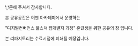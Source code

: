 방문해 주셔서 감사합니다.

본 공유공간은 이젠 아카데미에서 운영하는

"디지털컨버전스 풀스택 웹개발자 과정" 훈련생을 위한 공유의 장 입니다.

본 리파지토리는 수료시점에 폐쇄될 예정입니다.